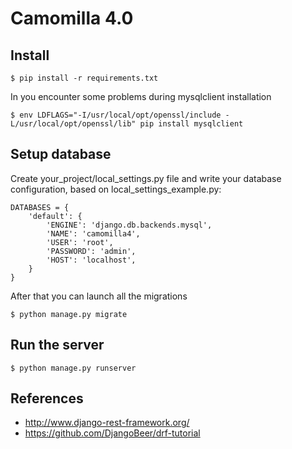 # Camomilla 4.0

## Install

	$ pip install -r requirements.txt

In you encounter some problems during mysqlclient installation

    $ env LDFLAGS="-I/usr/local/opt/openssl/include -L/usr/local/opt/openssl/lib" pip install mysqlclient

## Setup database

Create your_project/local_settings.py file and write your database configuration, based on local_settings_example.py:

    DATABASES = {
        'default': {
            'ENGINE': 'django.db.backends.mysql',
            'NAME': 'camomilla4',
            'USER': 'root',
            'PASSWORD': 'admin',
            'HOST': 'localhost',
        }
    }

After that you can launch all the migrations

    $ python manage.py migrate

## Run the server

    $ python manage.py runserver

## References

- http://www.django-rest-framework.org/
- https://github.com/DjangoBeer/drf-tutorial

